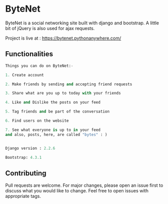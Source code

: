 # ByteNet
ByteNet is a social networking site built with django and bootstrap. A little bit of jQuery is also used for ajax requests. 

Project is live at : https://bytenet.pythonanywhere.com/


## Functionalities

```python
Things you can do on ByteNet:-

1. Create account

2. Make friends by sending and accepting friend requests

3. Share what are you up to today with your friends

4. Like and Dislike the posts on your feed

5. Tag friends and be part of the conversation

6. Find users on the website

7. See what everyone is up to in your feed
and also, posts, here, are called "bytes" : )


```

```python

Django version : 2.2.6

Bootstrap: 4.3.1

```



## Contributing
Pull requests are welcome. For major changes, please open an issue first to discuss what you would like to change.
Feel free to open issues with appropriate tags.
